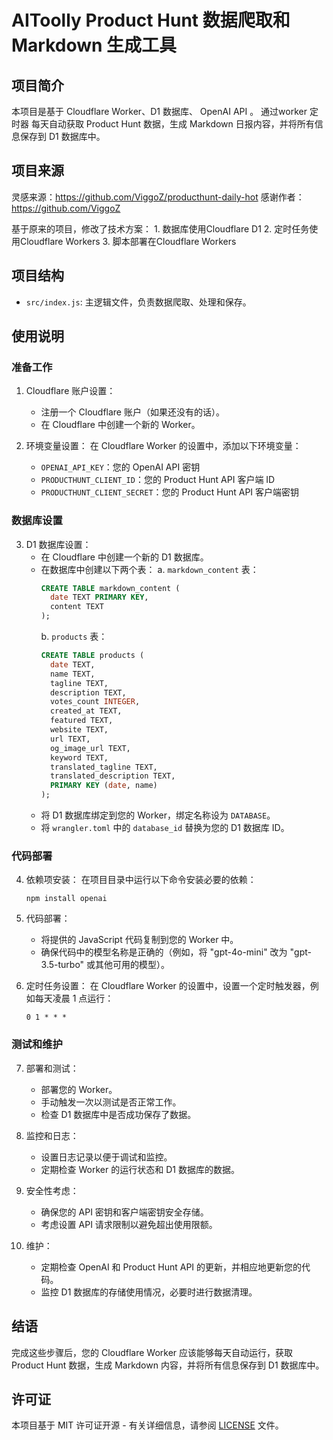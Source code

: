 # AIToolly Product Hunt  数据爬取和 Markdown 生成工具
## 项目简介
本项目是基于 Cloudflare Worker、D1 数据库、 OpenAI API 。 通过worker 定时器 每天自动获取 Product Hunt 数据，生成 Markdown 日报内容，并将所有信息保存到 D1 数据库中。

## 项目来源
灵感来源：https://github.com/ViggoZ/producthunt-daily-hot
感谢作者：https://github.com/ViggoZ

基于原来的项目，修改了技术方案：
    1. 数据库使用Cloudflare D1
    2. 定时任务使用Cloudflare Workers
    3. 脚本部署在Cloudflare Workers

## 项目结构
- `src/index.js`: 主逻辑文件，负责数据爬取、处理和保存。

## 使用说明

### 准备工作
1. Cloudflare 账户设置：
   - 注册一个 Cloudflare 账户（如果还没有的话）。
   - 在 Cloudflare 中创建一个新的 Worker。

2. 环境变量设置：
   在 Cloudflare Worker 的设置中，添加以下环境变量：
   - `OPENAI_API_KEY`：您的 OpenAI API 密钥
   - `PRODUCTHUNT_CLIENT_ID`：您的 Product Hunt API 客户端 ID
   - `PRODUCTHUNT_CLIENT_SECRET`：您的 Product Hunt API 客户端密钥

### 数据库设置
3. D1 数据库设置：
   - 在 Cloudflare 中创建一个新的 D1 数据库。
   - 在数据库中创建以下两个表：
     a. `markdown_content` 表：
     ```sql
     CREATE TABLE markdown_content (
       date TEXT PRIMARY KEY,
       content TEXT
     );
     ```
     b. `products` 表：
     ```sql
     CREATE TABLE products (
       date TEXT,
       name TEXT,
       tagline TEXT,
       description TEXT,
       votes_count INTEGER,
       created_at TEXT,
       featured TEXT,
       website TEXT,
       url TEXT,
       og_image_url TEXT,
       keyword TEXT,
       translated_tagline TEXT,
       translated_description TEXT,
       PRIMARY KEY (date, name)
     );
     ```
   - 将 D1 数据库绑定到您的 Worker，绑定名称设为 `DATABASE`。
   - 将 `wrangler.toml` 中的 `database_id` 替换为您的 D1 数据库 ID。

### 代码部署
4. 依赖项安装：
   在项目目录中运行以下命令安装必要的依赖：
   ```
   npm install openai
   ```

5. 代码部署：
   - 将提供的 JavaScript 代码复制到您的 Worker 中。
   - 确保代码中的模型名称是正确的（例如，将 "gpt-4o-mini" 改为 "gpt-3.5-turbo" 或其他可用的模型）。

6. 定时任务设置：
   在 Cloudflare Worker 的设置中，设置一个定时触发器，例如每天凌晨 1 点运行：
   ```
   0 1 * * *
   ```

### 测试和维护
7. 部署和测试：
   - 部署您的 Worker。
   - 手动触发一次以测试是否正常工作。
   - 检查 D1 数据库中是否成功保存了数据。

8. 监控和日志：
   - 设置日志记录以便于调试和监控。
   - 定期检查 Worker 的运行状态和 D1 数据库的数据。

9. 安全性考虑：
   - 确保您的 API 密钥和客户端密钥安全存储。
   - 考虑设置 API 请求限制以避免超出使用限额。

10. 维护：
    - 定期检查 OpenAI 和 Product Hunt API 的更新，并相应地更新您的代码。
    - 监控 D1 数据库的存储使用情况，必要时进行数据清理。

## 结语
完成这些步骤后，您的 Cloudflare Worker 应该能够每天自动运行，获取 Product Hunt 数据，生成 Markdown 内容，并将所有信息保存到 D1 数据库中。

## 许可证
本项目基于 MIT 许可证开源 - 有关详细信息，请参阅 [LICENSE](LICENSE) 文件。
